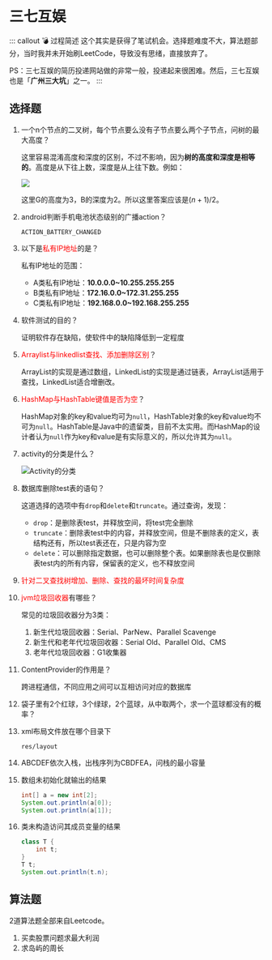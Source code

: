 # 三七互娱

::: callout 💣 过程简述
这个其实是获得了笔试机会。选择题难度不大，算法题部分，当时我并未开始刷LeetCode，导致没有思绪，直接放弃了。

PS：三七互娱的简历投递网站做的非常一般，投递起来很困难。然后，三七互娱也是「**广州三大坑**」之一。
:::

## 选择题

1. 一个n个节点的二叉树，每个节点要么没有子节点要么两个子节点，问树的最大高度？

    这里容易混淆高度和深度的区别，不过不影响，因为**树的高度和深度是相等的**。高度是从下往上数，深度是从上往下数。例如：

    ![](https://i.loli.net/2021/01/07/LQc8BwO6rDvhHd7.png)

    这里G的高度为3，B的深度为2。所以这里答案应该是$(n+1)/2$。

2. android判断手机电池状态级别的广播action？

    `ACTION_BATTERY_CHANGED`

3. 以下是<font color="red">私有IP地址</font>的是？

    私有IP地址的范围：

    * A类私有IP地址：**10.0.0.0~10.255.255.255**
    * B类私有IP地址：**172.16.0.0~172.31.255.255**
    * C类私有IP地址：**192.168.0.0~192.168.255.255**

4. 软件测试的目的？

    证明软件存在缺陷，使软件中的缺陷降低到一定程度

5. <font color="red">Arraylist与linkedlist查找、添加删除区别</font>？

    ArrayList的实现是通过数组，LinkedList的实现是通过链表，ArrayList适用于查找，LinkedList适合增删改。

6. <font color="red">HashMap与HashTable键值是否为空</font>？

    HashMap对象的key和value均可为`null`，HashTable对象的key和value均不可为`null`。HashTable是Java中的遗留类，目前不太实用。而HashMap的设计者认为`null`作为key和value是有实际意义的，所以允许其为`null`。

7. activity的分类是什么？

    ![Activity的分类](https://i.loli.net/2021/01/07/iDSIJcsvXlwp2oK.png)

8. 数据库删除test表的语句？

    这道选择的选项中有`drop`和`delete`和`truncate`。通过查询，发现：

    * `drop`：是删除表test，并释放空间，将test完全删除
    * `truncate`：删除表test中的内容，并释放空间，但是不删除表的定义，表结构还有，所以test表还在，只是内容为空
    * `delete`：可以删除指定数据，也可以删除整个表。如果删除表也是仅删除表test内的所有内容，保留表的定义，也不释放空间

9. <font color="red">针对二叉查找树增加、删除、查找的最坏时间复杂度</font>

10. <font color="red">jvm垃圾回收器</font>有哪些？

    常见的垃圾回收器分为3类：

    1. 新生代垃圾回收器：Serial、ParNew、Parallel Scavenge
    2. 新生代和老年代垃圾回收器：Serial Old、Parallel Old、CMS
    3. 老年代垃圾回收器：G1收集器

11. ContentProvider的作用是？

    跨进程通信，不同应用之间可以互相访问对应的数据库

12. 袋子里有2个红球，3个绿球，2个蓝球，从中取两个，求一个蓝球都没有的概率？

13. xml布局文件放在哪个目录下

    `res/layout`

14. ABCDEF依次入栈，出栈序列为CBDFEA，问栈的最小容量

15. 数组未初始化就输出的结果

    ```java
    int[] a = new int[2];
    System.out.println(a[0]);
    System.out.println(a[1]);
    ```

16. 类未构造访问其成员变量的结果

    ```java
    class T {
        int t;
    }
    T t;
    System.out.println(t.n);
    ```

## 算法题

2道算法题全部来自Leetcode。

1. 买卖股票问题求最大利润
2. 求岛屿的周长